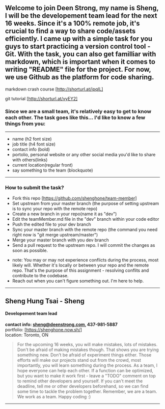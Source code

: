 ## Welcome to join Deen Strong, my name is Sheng, I will be the developement team lead for the next 16 weeks. Since it's a 100% remote job, it's crucial to find a way to share code/assets efficiently. I came up with a simple task for you guys to start practicing a version control tool - Git. With the task, you can also get familliar with markdown, which is important when it comes to writing "README" file for the project. For now, we use Github as the platform for code sharing.

markdown crash course [http://shorturl.at/ipqIL]

git tutorial [http://shorturl.at/vyEY2]

### Since we are a small team, it's relatively easy to get to know each other. The task goes like this... I'd like to know a few things from you:

<hr/>

- name (h2 font size)
- job title (h4 font size)
- contact info (bold)
- portolio, personal website or any other social media you'd like to share with others(links)
- current location(regular front)
- say something to the team (blockquote)

<hr/>

### How to submit the task?

- Fork this repo [https://github.com/shenghone/team-member]
- Set upstream from your master branch (the purpose of setting upstream is to sync your repo with the remote repo)
- Create a new branch in your repo(name it as "dev")
- Edit the teamMember.md file in the "dev" branch within your code editor
- Push the edited file to your dev branch
- Sync your master branch with the remote repo (the command you need right now is "git merge upstream/master")
- Merge your master branch with you dev branch
- Send a pull request to the upstream repo. I will commit the changes as soon as possible.

* note: You may or may not experience conflicts during the process, most likely will. Whether it's locally or between your repo and the remote repo. That's the purpose of this assignment - resolving conflits and contribute to the codebase.
* Reach out when you can't figure something out. I'm here to help.

---

## Sheng Hung Tsai - Sheng

#### Developement team lead

**contact info: sheng@deenstrong.com, 437-981-5887** <br/>
portfolio: [https://shenghone.now.sh/] <br/>
location: Toronto, ON <br/>

> For the upcoming 16 weeks, you will make mistakes, lots of mistakes. Don't be afraid of making mistakes though. That shows you are trying something new. Don't be afraid of experiment things either. Those efforts will make our projects stand out from the crowd, most importantly, you will learn something during the process.
> As a team, I hope everyone can help each other. If a function can be optimized, but you want to make it work first - leave a "TODO" comment on top to remind other developers and yourself. If you can't meet the deadline, tell me or other developers beforehand, so we can find some time to tackle the problem together. Remember, we are a team. We work as a team. Happy coding :)

---
